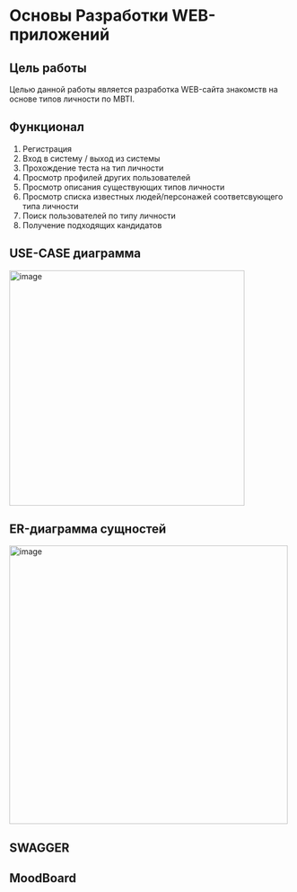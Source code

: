 # Основы Разработки WEB-приложений

## Цель работы 
Целью данной работы является разработка WEB-сайта знакомств на основе типов личности по MBTI.

## Функционал
1. Регистрация
3. Вход в систему / выход из системы
4. Прохождение теста на тип личности
5. Просмотр профилей других пользователей
6. Просмотр описания существующих типов личности
7. Просмотр списка известных людей/персонажей соответсвующего типа личности
8. Поиск пользователей по типу личности
9. Получение подходящих кандидатов

## USE-CASE диаграмма

<img width="419" alt="image" src="https://user-images.githubusercontent.com/76661573/192364543-81bbd9c8-8336-4297-8df0-01e3a9f9c015.png">

## ER-диаграмма сущностей

<img width="496" alt="image" src="https://user-images.githubusercontent.com/76661573/192372405-ce0e9b52-718b-4f7e-aceb-164720729755.png">

## SWAGGER

## MoodBoard
